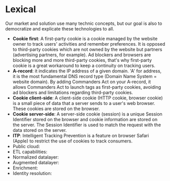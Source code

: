 # Lexical

Our market and solution use many technic concepts, but our goal is also to democratize and explicate these technologies to all.

* **Cookie first**: A first-party cookie is a cookie managed by the website owner to track users' activities and remember preferences. It is opposed to third-party cookies which are not owned by the website but partners (advertising partners, for example). Ad blockers and browsers are blocking more and more third-party cookies, that's why first-party cookie is a great workaround to keep a continuity on tracking users.
* **A-record**: it indicates the IP address of a given domain. 'A' for address, it is the most fundamental DNS record type (Domain Name System = website domain). By adding Commanders Act on your A-record, it allows Commanders Act to launch tags as first-party cookies, avoiding ad blockers and limitations regarding third-party cookies.
* **Cookie client-side**: A client-side cookie (HTTP cookie, browser cookie) is a small piece of data that a server sends to a user's web browser. These cookies are stored on the browser.
* **Cookie server-side**: A server-side cookie (session) is a unique Session Identifier stored on the browser and cookie information are stored on the server. The Session Identifier is used to match the request with the data stored on the server.
* **ITP**: Intelligent Tracking Prevention is a feature on browser Safari (Apple) to restrict the use of cookies to track consumers.
* Public cloud:
* ETL capabilities:
* Normalized datalayer:
* Augmented datalayer:
* Enrichment:
* Identity resolution:

